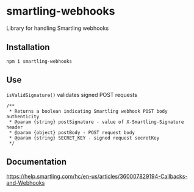 # smartling-webhooks
Library for handling Smartling webhooks

## Installation
`npm i smartling-webhooks`

## Use
`isValidSignature()` validates signed POST requests

```
/**
 * Returns a boolean indicating Smartling webhook POST body authenticity
 * @param {string} postSignature - value of X-Smartling-Signature header
 * @param {object} postBody - POST request body
 * @param {string} SECRET_KEY - signed request secretKey
 */
 ```

 ## Documentation
 https://help.smartling.com/hc/en-us/articles/360007829194-Callbacks-and-Webhooks
